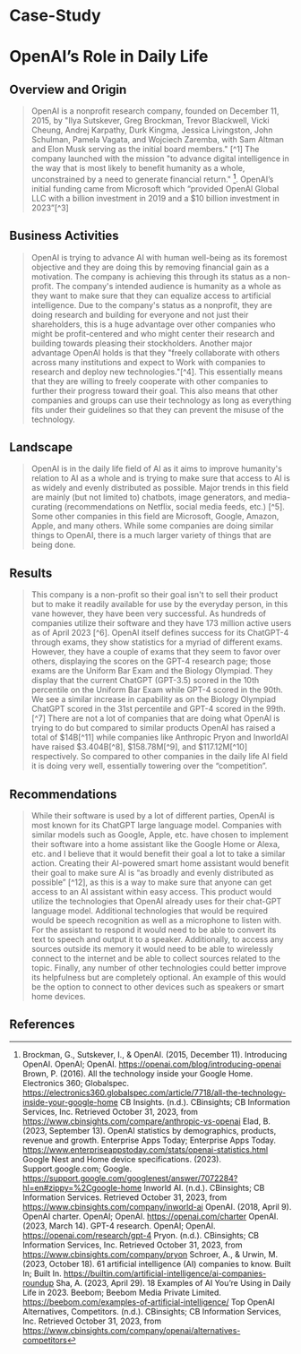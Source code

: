 # Case-Study
# OpenAI’s Role in Daily Life

## Overview and Origin
> OpenAI is a nonprofit research company, founded on December 11, 2015, by "Ilya Sutskever, Greg Brockman, Trevor Blackwell, Vicki Cheung, Andrej Karpathy, Durk Kingma, Jessica Livingston, John Schulman, Pamela Vagata, and Wojciech Zaremba, with Sam Altman and Elon Musk serving as the initial board members." [^1] The company launched with the mission "to advance digital intelligence in the way that is most likely to benefit humanity as a whole, unconstrained by a need to generate financial return." [^2]. OpenAI’s initial funding came from Microsoft which “provided OpenAl Global LLC with a billion investment in 2019 and a $10 billion investment in 2023”[^3]

## Business Activities

> OpenAI is trying to advance AI with human well-being as its foremost objective and they are doing this by removing financial gain as a motivation. The company is achieving this through its status as a non-profit. The company's intended audience is humanity as a whole as they want to make sure that they can equalize access to artificial intelligence. 
> Due to the company's status as a nonprofit, they are doing research and building for everyone and not just their shareholders, this is a huge advantage over other companies who might be profit-centered and who might center their research and building towards pleasing their stockholders. Another major advantage OpenAI holds is that they "freely collaborate with others across many institutions and expect to Work with companies to research and deploy new technologies."[^4]. This essentially means that they are willing to freely cooperate with other companies to further their progress toward their goal. This also means that other companies and groups can use their technology as long as everything fits under their guidelines so that they can prevent the misuse of the technology.

## Landscape

> OpenAI is in the daily life field of AI as it aims to improve humanity's relation to AI as a whole and is trying to make sure that access to AI is as widely and evenly distributed as possible. Major trends in this field are mainly (but not limited to) chatbots, image generators, and media-curating (recommendations on Netflix, social media feeds, etc.) [^5]. Some other companies in this field are Microsoft, Google, Amazon, Apple, and many others. While some companies are doing similar things to OpenAI, there is a much larger variety of things that are being done.

## Results

> This company is a non-profit so their goal isn't to sell their product but to make it readily available for use by the everyday person, in this vane however, they have been very successful. As hundreds of companies utilize their software and they have 173 million active users as of April 2023 [^6]. OpenAI itself defines success for its ChatGPT-4 through exams, they show statistics for a myriad of different exams. However, they have a couple of exams that they seem to favor over others, displaying the scores on the GPT-4 research page; those exams are the Uniform Bar Exam and the Biology Olympiad. They display that the current ChatGPT (GPT-3.5) scored in the 10th percentile on the Uniform Bar Exam while GPT-4 scored in the 90th. We see a similar increase in capability as on the Biology Olympiad ChatGPT scored in the 31st percentile and GPT-4 scored in the 99th. [^7]
> There are not a lot of companies that are doing what OpenAI is trying to do but compared to similar products OpenAI has raised a total of $14B[^11] while companies like Anthropic Pryon and InworldAI have raised $3.404B[^8], $158.78M[^9], and $117.12M[^10] respectively. So compared to other companies in the daily life AI field it is doing very well, essentially towering over the “competition”.

## Recommendations

> While their software is used by a lot of different parties, OpenAI is most known for its ChatGPT large language model. Companies with similar models such as Google, Apple, etc. have chosen to implement their software into a home assistant like the Google Home or Alexa, etc. and I believe that it would benefit their goal a lot to take a similar action. Creating their AI-powered smart home assistant would benefit their goal to make sure AI is “as broadly and evenly distributed as possible” [^12], as this is a way to make sure that anyone can get access to an AI assistant within easy access. 
> This product would utilize the technologies that OpenAI already uses for their chat-GPT language model. Additional technologies that would be required would be speech recognition as well as a microphone to listen with. For the assistant to respond it would need to be able to convert its text to speech and output it to a speaker. Additionally, to access any sources outside its memory it would need to be able to wirelessly connect to the internet and be able to collect sources related to the topic. Finally, any number of other technologies could better improve its helpfulness but are completely optional. An example of this would be the option to connect to other devices such as speakers or smart home devices.

## References
[^2]: Brockman, G., Sutskever, I., & OpenAI. (2015, December 11). Introducing OpenAI. OpenAI; OpenAI. https://openai.com/blog/introducing-openai 
Brown, P. (2016). All the technology inside your Google Home. Electronics 360; Globalspec. https://electronics360.globalspec.com/article/7718/all-the-technology-inside-your-google-home
CB Insights. (n.d.). CBinsights; CB Information Services, Inc. Retrieved October 31, 2023, from https://www.cbinsights.com/compare/anthropic-vs-openai
Elad, B. (2023, September 13). OpenAI statistics by demographics, products, revenue and growth. Enterprise Apps Today; Enterprise Apps Today. https://www.enterpriseappstoday.com/stats/openai-statistics.html
Google Nest and Home device specifications. (2023). Support.google.com; Google. https://support.google.com/googlenest/answer/7072284?hl=en#zippy=%2Cgoogle-home
Inworld AI. (n.d.). CBinsights; CB Information Services. Retrieved October 31, 2023, from https://www.cbinsights.com/company/inworld-ai
OpenAI. (2018, April 9). OpenAI charter. OpenAI; OpenAI. https://openai.com/charter
OpenAI. (2023, March 14). GPT-4 research. OpenAI; OpenAI. https://openai.com/research/gpt-4
Pryon. (n.d.). CBinsights; CB Information Services, Inc. Retrieved October 31, 2023, from https://www.cbinsights.com/company/pryon
Schroer, A., & Urwin, M. (2023, October 18). 61 artificial intelligence (AI) companies to know. Built In; Built In. https://builtin.com/artificial-intelligence/ai-companies-roundup
Sha, A. (2023, April 29). 18 Examples of AI You’re Using in Daily Life in 2023. Beebom; Beebom Media Private Limited. https://beebom.com/examples-of-artificial-intelligence/
Top OpenAI Alternatives, Competitors. (n.d.). CBinsights; CB Information Services, Inc. Retrieved October 31, 2023, from https://www.cbinsights.com/company/openai/alternatives-competitors
